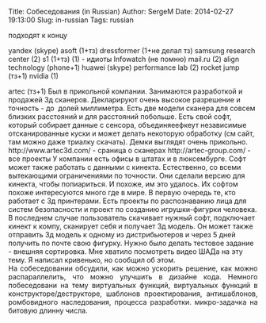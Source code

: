 Title: Собеседования (in Russian)
Author: SergeM
Date: 2014-02-27 19:13:00
Slug: in-russian
Tags: russian

подходят к концу




yandex (skype)
asoft (1+тз)
dressformer (1+не делал тз)
samsung research center (2)
s1 (1+тз)
<noname> (1) - идиоты
Infowatch (не помню)
mail.ru (2)
align technology (phone+1)
huawei (skype)
performance lab (2)
rocket jump (тз+1)
nvidia (1)

<div>artec (тз+1)
Был в прикольной компании. Занимаются разработкой и продажей 3д сканеров. Декларируют очень высокое разрешение и точность - до &nbsp;долей миллиметра. Есть две модели сканера для совсем близких расстояний и для расстояний побольше. Есть свой софт, который собирает данные с сенсора, объединяеефкеут независимые отсканированные куски и может делать некоторую обработку (см сайт, там можно даже триалку скачать). Демки выглядят очень прикольно.
http://www.artec3d.com/ - сраница о сканерах
http://artec-group.com/ - все проекты
У компании есть офисы в штатах и в люксембурге.
Софт может также работать с данными с кинекта. Естественно, со всеми вытекающими ограничениями по точности. Они сделали версию для кинекта, чтобы попиариться. И похоже, им это удалось. Их софтом похоже интересуются много где в мире. В первую очередь те, кто работает с 3д принтерами.
Есть проекты по распознаванию лица для систем безопасности и проект по созданию игрушки-фигурки человека. В последнем случае пользователь скачивает нужный софт, подключает кинект к компу, сканирует себя и получает 3д модель. Он может также отправить 3д модель к одному из дистрибьютеров и через 5 дней получить по почте свою фигурку.
Нужно было делать тестовое задание - внешняя сортировка. Мне хватило посмотреть видео ШАДа на эту тему. Я написал кривенько, но сообщил об этом.
<div style="text-align: justify;">На собеседовании обсудили, как можно ускорить решение, как можно распараллелить, что можно улучшить в дизайне кода. Немного побеседовани на тему виртуальных функций, виртуальных функций в конструкторе/деструкторе, шаблонов проектирования, антишаблонов, ромбовидного наследования, процесса разработки. микро-задачка на битовую длинну числа.&nbsp;
</div>